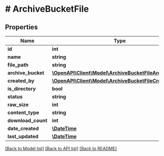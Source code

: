# # ArchiveBucketFile

## Properties

Name | Type | Description | Notes
------------ | ------------- | ------------- | -------------
**id** | **int** |  | [optional]
**name** | **string** |  | [optional]
**file_path** | **string** |  | [optional]
**archive_bucket** | [**\OpenAPI\Client\Model\ArchiveBucketFileArchiveBucket**](ArchiveBucketFileArchiveBucket.md) |  | [optional]
**created_by** | [**\OpenAPI\Client\Model\ArchiveBucketFileCreatedBy**](ArchiveBucketFileCreatedBy.md) |  | [optional]
**is_directory** | **bool** |  | [optional]
**status** | **string** |  | [optional]
**raw_size** | **int** |  | [optional]
**content_type** | **string** |  | [optional]
**download_count** | **int** |  | [optional]
**date_created** | [**\DateTime**](\DateTime.md) |  | [optional]
**last_updated** | [**\DateTime**](\DateTime.md) |  | [optional]

[[Back to Model list]](../../README.md#models) [[Back to API list]](../../README.md#endpoints) [[Back to README]](../../README.md)
